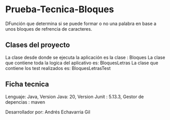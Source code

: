 # Prueba-Tecnica-Bloques
DFunción que determina si se puede formar o no una palabra en base a unos bloques de refrencia de caracteres.
## Clases del proyecto
La clase desde donde se ejecuta la aplicación  es la clase : Bloques
La clase que contiene toda la logica del aplicativo es: BloquesLetras
La clase que contiene los test realizados es: BloquesLetrasTest
## Ficha tecnica
Lenguaje: Java,
Version Java: 20,
Version Junit : 5.13.3,
Gestor de depencias : maven

 Desarrollador por: Andrés Echavarria Gil
